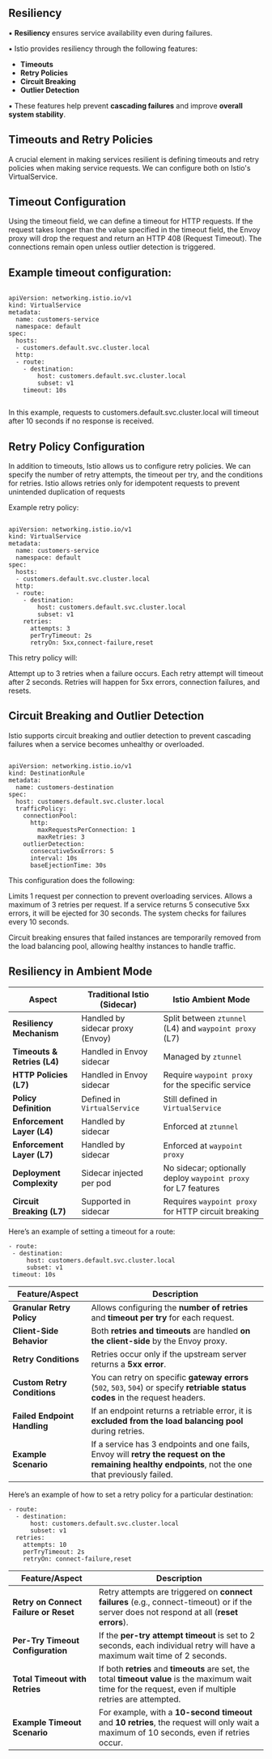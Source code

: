 

Resiliency
-----------

▪ **Resiliency** ensures service availability even during failures.

▪ Istio provides resiliency through the following features:

   - **Timeouts**
   - **Retry Policies**
   - **Circuit Breaking**
   - **Outlier Detection**

▪ These features help prevent **cascading failures** and improve **overall system stability**.






Timeouts and Retry Policies
------------------------------

A crucial element in making services resilient is defining timeouts and retry policies when making service requests. We can configure both on Istio's VirtualService.

Timeout Configuration
-----------------------

Using the timeout field, we can define a timeout for HTTP requests. If the request takes longer than the value specified in the timeout field, the Envoy proxy will drop the request and return an HTTP 408 (Request Timeout). The connections remain open unless outlier detection is triggered.

Example timeout configuration:
-------------------------------


```

apiVersion: networking.istio.io/v1
kind: VirtualService
metadata:
  name: customers-service
  namespace: default
spec:
  hosts:
  - customers.default.svc.cluster.local
  http:
  - route:
    - destination:
        host: customers.default.svc.cluster.local
        subset: v1
    timeout: 10s


```

In this example, requests to customers.default.svc.cluster.local will timeout after 10 seconds if no response is received.


Retry Policy Configuration
--------------------------


In addition to timeouts, Istio allows us to configure retry policies. We can specify the number of retry attempts, the timeout per try, and the conditions for retries. Istio allows retries only for idempotent requests to prevent unintended duplication of requests


Example retry policy:



```

apiVersion: networking.istio.io/v1
kind: VirtualService
metadata:
  name: customers-service
  namespace: default
spec:
  hosts:
  - customers.default.svc.cluster.local
  http:
  - route:
    - destination:
        host: customers.default.svc.cluster.local
        subset: v1
    retries:
      attempts: 3
      perTryTimeout: 2s
      retryOn: 5xx,connect-failure,reset

```

This retry policy will:

Attempt up to 3 retries when a failure occurs.
Each retry attempt will timeout after 2 seconds.
Retries will happen for 5xx errors, connection failures, and resets.



Circuit Breaking and Outlier Detection
--------------------------------------------
Istio supports circuit breaking and outlier detection to prevent cascading failures when a service becomes unhealthy or overloaded.


```

apiVersion: networking.istio.io/v1
kind: DestinationRule
metadata:
  name: customers-destination
spec:
  host: customers.default.svc.cluster.local
  trafficPolicy:
    connectionPool:
      http:
        maxRequestsPerConnection: 1
        maxRetries: 3
    outlierDetection:
      consecutive5xxErrors: 5
      interval: 10s
      baseEjectionTime: 30s

```

This configuration does the following:

Limits 1 request per connection to prevent overloading services.
Allows a maximum of 3 retries per request.
If a service returns 5 consecutive 5xx errors, it will be ejected for 30 seconds.
The system checks for failures every 10 seconds.

Circuit breaking ensures that failed instances are temporarily removed from the load balancing pool, allowing healthy instances to handle traffic.


Resiliency in Ambient Mode
--------------------------

| **Aspect**                     | **Traditional Istio (Sidecar)**                          | **Istio Ambient Mode**                                                                 |
|-------------------------------|----------------------------------------------------------|-----------------------------------------------------------------------------------------|
| **Resiliency Mechanism**      | Handled by sidecar proxy (Envoy)                         | Split between `ztunnel` (L4) and `waypoint proxy` (L7)                                  |
| **Timeouts & Retries (L4)**   | Handled in Envoy sidecar                                 | Managed by `ztunnel`                                                                   |
| **HTTP Policies (L7)**        | Handled in Envoy sidecar                                 | Require `waypoint proxy` for the specific service                                       |
| **Policy Definition**         | Defined in `VirtualService`                              | Still defined in `VirtualService`                                                      |
| **Enforcement Layer (L4)**    | Handled by sidecar                                       | Enforced at `ztunnel`                                                                  |
| **Enforcement Layer (L7)**    | Handled by sidecar                                       | Enforced at `waypoint proxy`                                                           |
| **Deployment Complexity**     | Sidecar injected per pod                                 | No sidecar; optionally deploy `waypoint proxy` for L7 features                          |
| **Circuit Breaking (L7)**     | Supported in sidecar                                     | Requires `waypoint proxy` for HTTP circuit breaking                                    |





















 
 Here’s an example of setting a timeout for a route:
 
 ```
- route:
  - destination:
      host: customers.default.svc.cluster.local
      subset: v1
  timeout: 10s
```

| Feature/Aspect                            | Description                                                                                                                                                   |
|------------------------------------------|---------------------------------------------------------------------------------------------------------------------------------------------------------------|
| **Granular Retry Policy**                | Allows configuring the **number of retries** and **timeout per try** for each request.                                                                        |
| **Client-Side Behavior**                 | Both **retries and timeouts** are handled **on the client-side** by the Envoy proxy.                                                                          |
| **Retry Conditions**                     | Retries occur only if the upstream server returns a **5xx error**.                                                                                            |
| **Custom Retry Conditions**              | You can retry on specific **gateway errors** (`502`, `503`, `504`) or specify **retriable status codes** in the request headers.                             |
| **Failed Endpoint Handling**             | If an endpoint returns a retriable error, it is **excluded from the load balancing pool** during retries.                                                    |
| **Example Scenario**                     | If a service has 3 endpoints and one fails, Envoy will **retry the request on the remaining healthy endpoints**, not the one that previously failed.         |


Here’s an example of how to set a retry policy for a particular destination:

```
- route:
  - destination:
      host: customers.default.svc.cluster.local
      subset: v1
  retries:
    attempts: 10
    perTryTimeout: 2s
    retryOn: connect-failure,reset
```



| Feature/Aspect                           | Description                                                                                                                                                  |
|-----------------------------------------|--------------------------------------------------------------------------------------------------------------------------------------------------------------|
| **Retry on Connect Failure or Reset**   | Retry attempts are triggered on **connect failures** (e.g., connect-timeout) or if the server does not respond at all (**reset errors**).                    |
| **Per-Try Timeout Configuration**       | If the **per-try attempt timeout** is set to 2 seconds, each individual retry will have a maximum wait time of 2 seconds.                                    |
| **Total Timeout with Retries**          | If both **retries** and **timeouts** are set, the total **timeout value** is the maximum wait time for the request, even if multiple retries are attempted. |
| **Example Timeout Scenario**            | For example, with a **10-second timeout** and **10 retries**, the request will only wait a maximum of 10 seconds, even if retries occur.                   |










